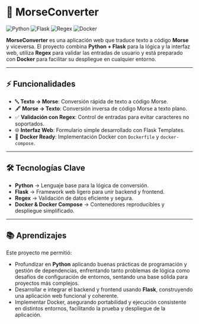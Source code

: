 # 🔡 MorseConverter

![Python](https://img.shields.io/badge/Python-3.10+-blue?logo=python)
![Flask](https://img.shields.io/badge/Flask-Framework-black?logo=flask)
![Regex](https://img.shields.io/badge/Regex-Validation-orange?logo=regex)
![Docker](https://img.shields.io/badge/Docker-Containerization-2496ED?logo=docker)

**MorseConverter** es una aplicación web que traduce texto a código **Morse** y viceversa. El proyecto combina **Python + Flask** para la lógica y la interfaz web, utiliza **Regex** para validar las entradas de usuario y está preparado con **Docker** para facilitar su despliegue en cualquier entorno.

---

## ⚡ Funcionalidades

* 🔤 **Texto → Morse**: Conversión rápida de texto a código Morse.
* 🖋️ **Morse → Texto**: Conversión inversa de código Morse a texto plano.
* ✅ **Validación con Regex**: Control de entradas para evitar caracteres no soportados.
* 🌐 **Interfaz Web**: Formulario simple desarrollado con Flask Templates.
* 🐳 **Docker Ready**: Implementación Docker con `Dockerfile` y `docker-compose`.

---

## 🛠️ Tecnologías Clave

* **Python** → Lenguaje base para la lógica de conversión.
* **Flask** → Framework web ligero para unir backend y frontend.
* **Regex** → Validación de datos eficiente y segura.
* **Docker & Docker Compose** → Contenedores reproducibles y despliegue simplificado.

---

## 📚 Aprendizajes

Este proyecto me permitió:

* Profundizar en **Python** aplicando buenas prácticas de programación y gestión de dependencias, enfrentando tanto problemas de lógica como desafíos de configuración de entornos, sentando una base sólida para proyectos más complejos.
* Desarrollar e integrar el backend y frontend usando **Flask**, construyendo una aplicación web funcional y coherente.
* Implementar Docker, asegurando portabilidad y ejecución consistente en distintos entornos, facilitando la prueba y despliegue de la aplicación.
